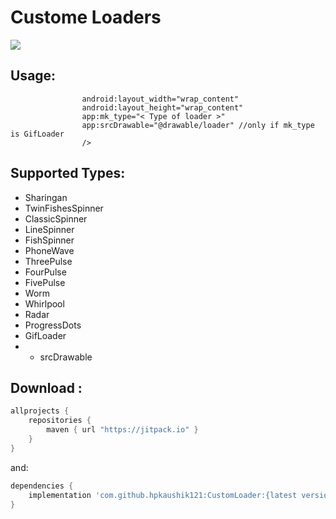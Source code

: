 # Custome Loaders

[![](https://jitpack.io/v/hpkaushik121/CustomLoader.svg)](https://jitpack.io/#hpkaushik121/CustomLoader)


## Usage:

````<hostingegnine.tech.progressloaders.MergedLoaders.MergerdLoadersView
                android:layout_width="wrap_content"
                android:layout_height="wrap_content"
                app:mk_type="< Type of loader >"
                app:srcDrawable="@drawable/loader" //only if mk_type is GifLoader
                />
````

## Supported Types:

* Sharingan
* TwinFishesSpinner
* ClassicSpinner
* LineSpinner
* FishSpinner
* PhoneWave
* ThreePulse
* FourPulse
* FivePulse
* Worm
* Whirlpool
* Radar
* ProgressDots
* GifLoader 
* * srcDrawable

## Download :
```gradle
allprojects {
    repositories {
        maven { url "https://jitpack.io" }
    }
}
```
and:

```gradle
dependencies {
    implementation 'com.github.hpkaushik121:CustomLoader:{latest version}'
}
```


